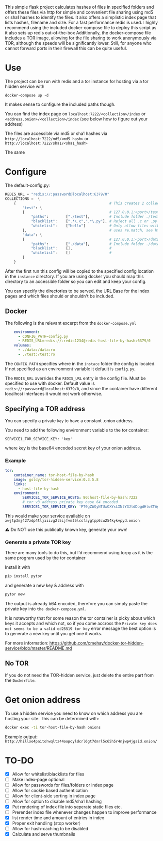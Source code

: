 This simple flask project calculates hashes of files in specified folders and offers these files via http for simple and convenient file sharing using md5 or sha1 hashes to identify the files. It also offers a simplistic index page that lists hashes, filename and size. For a fast performance redis is used.
I highly recommend using the included docker-compose file to deploy this script as it also sets up redis out-of-the-box
Additionally, the docker-compose file includes a TOR image, allowing for the file sharing to work anonymously via TOR, although the speeds will be significantly lower. Still, for anyone who cannot forward ports in their firewall this can be quite useful.


# Use

The project can be run with redis and a tor instance for hosting via a tor hidden service with

```docker-compose up -d```

It makes sense to configure the included paths though.

You can find the index page on
`localhost:7222/<collection>/index` or `<address.onion>/<collection>/index` (see below how to figure out your address)

The files are accessible via md5 or sha1 hashes via
```http://localhost:7222/md5/<md5_hash>```
or
```http://localhost:7222/sha1/<sha1_hash>```

The same 


# Configure

The default-config.py:

```python
REDIS_URL = "redis://:password@localhost:6379/0"
COLLECTIONS =  \
    {                                           # This creates 2 collections with different folders
        "test": \
        {                                       # 127.0.0.1:<port>/test/index                       
            "paths":        ["./test"],         # Include folder ./test
            "blacklist":    [".*\.c",".*\.py"], # Reject all .c or .py files
            "whitelist":    ["hello"]           # Only allow files with hello in it's name
        },                                      # uses re.match, see https://regex101.com/ for help
        "data": \
        {                                       # 127.0.0.1:<port>/data/index                       
            "paths":        ["./data"],         # Include folder ./data
            "blacklist":    [],                 #
            "whitelist":    []                  #
        }
    }
```

After the first run this config will be copied to the specified config location in the `instance` directory. If you are using docker you should map this directory to an accessible folder so you can edit and keep your config.

You can specify the directories to be served, the URL Base for the index pages and which files should or shouldn't be included.

## Docker

The following is the relevant excerpt from the `docker-compose.yml`

```yaml
    environment:
      - CONFIG_PATH=config.py
      - REDIS_URL=redis://:redis1234@redis-host-file-by-hash:6379/0
    volumes:
      - ./data:/data:ro
      - ./test:/test:ro
```

The `CONFIG_PATH` specifies where in the `instace` folder the config is located. If not specified as an environment variable it default is `config.py`.

The `REDIS_URL` overrides the `REDIS_URL` entry in the config file. Must be specified to use with docker.
Default value is `redis://:password@localhost:6379/0`, and since the container have different localhost interfaces it would not work otherwise.


## Specifying a TOR address

You can specify a private `key` to have a constant .onion address.

You need to add the following environment variable to the tor container:

`SERVICE1_TOR_SERVICE_KEY: 'key'`

where key is the base64 encoded secret key of your onion address.

### Example

```yaml
tor:
    container_name: tor-host-file-by-hash
    image: goldy/tor-hidden-service:0.3.5.8
    links:
      - host-file-by-hash
    environment:
        SERVICE1_TOR_SERVICE_HOSTS: 80:host-file-by-hash:7222
        # tor v3 address private key base 64 encoded
        SERVICE1_TOR_SERVICE_KEY: 'PT0gZWQyNTUxOXYxLXNlY3JldDogdHlwZTAgPT0AAACArobDQYyZAWXei4QZwr++j96H1X/gq14NwLRZ2O5DXuL0EzYKkdhZSILY85q+kfwZH8z4ceqe7u1F+0pQi/sM'
```

This would make your service available on `xwjtp3mj427zdp4tljiiivg2l5ijfvmt5lcsfaygtpp6cw254kykvpyd.onion`

:warning: Do NOT use this publically known key, generate your own!

### Generate a private TOR key

There are many tools to do this, but I'd recommend using torpy as it is the same program used by the tor container

Install it with
```bash
pip install pytor
```

and generate a new key & address with
```bash
pytor new
```

The output is already b64 encoded, therefore you can simply paste the private key into `the docker-compose.yml`.

It is noteworthy that for some reason the tor container is picky about which keys it accepts and which not, so if you come accross the
`Private key does not seems to be a valid ed25519 tor key` error message the best option is to generate a new key until you get one it works.


For more information: https://github.com/cmehay/docker-tor-hidden-service/blob/master/README.md

## No TOR

If you do not need the TOR-hidden service, just delete the entire part from the `Dockerfile`.

# Get onion address

To use a hidden service you need to know on which address you are hosting your site. This can be determined with:

```sh
docker exec -ti tor-host-file-by-hash onions
```

Example output:
`http://hillxo4paitohwqltz44oopcyldcrl6gt7dmrl5c65h5r4njwp4jgsid.onion/`

# TO-DO

- [x] Allow for whitelist/blacklists for files
- [ ] Make index-page optional
- [ ] Allow for passwords for files/folders or index page
- [ ] Allow for cookie based authentication
- [ ] Allow for client-side sorting in index page
- [ ] Allow for option to disable md5/sha1 hashing
- [x] Put rendering of index file into seperate static files etc.
- [ ] Prerender index file whenever changes happen to improve performance
- [x] list render time and amount of entries in index
- [x] Proper exit handling (stop worker)
- [ ] Allow for hash-caching to be disabled
- [x] Calculate and serve thumbnails